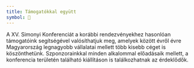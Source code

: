 ```yaml
---
title: Támogatókkal együtt
symbol: 💎
---
```


A XV. Simonyi Konferenciát a korábbi rendezvényekhez hasonlóan támogatóink segítségével valósíthatjuk meg, amelyek között évről évre Magyarország legnagyobb vállalatai mellett több kisebb céget is köszönthetünk. Szponzorainkkal minden alkalommal előadásaik mellett, a konferencia területén található kiállításon is találkozhatnak az érdeklődők.
